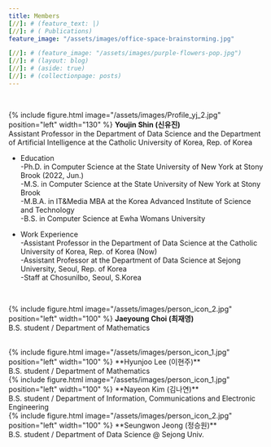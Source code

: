 ```yaml
---
title: Members
[//]: # (feature_text: |)
[//]: # ( Publications)
feature_image: "/assets/images/office-space-brainstorming.jpg"

[//]: # (feature_image: "/assets/images/purple-flowers-pop.jpg")
[//]: # (layout: blog)
[//]: # (aside: true)
[//]: # (collectionpage: posts)
---
```

<br>

{% include figure.html image="/assets/images/Profile_yj_2.jpg" position="left" width="130" %}
**Youjin Shin (신유진)** <br> 
Assistant Professor in the Department of Data Science and the Department of Artificial Intelligence at the Catholic University of Korea, Rep. of Korea
<br>

* Education <br>
-Ph.D. in Computer Science at the State University of New York at Stony Brook (2022, Jun.) <br> -M.S. in Computer Science at the State University of New York at Stony Brook <br> -M.B.A. in IT&Media MBA at the Korea Advanced Institute of Science and Technology <br> -B.S. in Computer Science at Ewha Womans University <br>


* Work Experience <br>
-Assistant Professor in the Department of Data Science at the Catholic University of Korea, Rep. of Korea (Now) <br> -Assistant Professor at the Department of Data Science at Sejong University, Seoul, Rep. of Korea <br> -Staff at Chosunilbo, Seoul, S.Korea

<br>


{% include figure.html image="/assets/images/person_icon_2.jpg" position="left" width="100" %}
**Jaeyoung Choi (최재영)** <br> 
B.S. student / Department of Mathematics

<br> 
{% include figure.html image="/assets/images/person_icon_1.jpg" position="left" width="100" %}
**Hyunjoo Lee (이현주)** <br> 
B.S. student / Department of Mathematics

<br> 
{% include figure.html image="/assets/images/person_icon_1.jpg" position="left" width="100" %}
**Nayeon Kim (김나연)** <br> 
B.S. student / Department of Information, Communications and Electronic Engineering

<br> 
{% include figure.html image="/assets/images/person_icon_2.jpg" position="left" width="100" %}
**Seungwon Jeong (정승원)** <br> 
B.S. student / Department of Data Science @ Sejong Univ.

<br>




